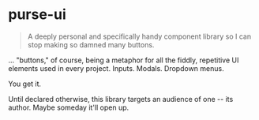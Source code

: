# purse-ui

> A deeply personal and specifically handy component library so I can stop making so damned many buttons.

... "buttons," of course, being a metaphor for all the fiddly, repetitive UI elements used in every project. Inputs. Modals. Dropdown menus.

You get it.

Until declared otherwise, this library targets an audience of one -- its author. Maybe someday it'll open up.

<!-- 
[![NPM](https://img.shields.io/npm/v/purse-ui.svg)](https://www.npmjs.com/package/purse-ui) [![JavaScript Style Guide](https://img.shields.io/badge/code_style-standard-brightgreen.svg)](https://standardjs.com) -->
